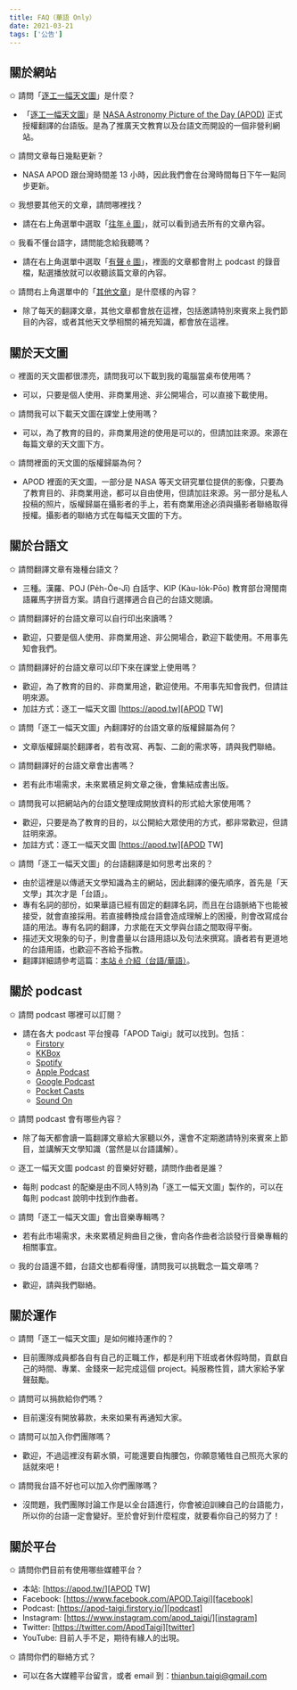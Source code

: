 ```yaml
---
title: FAQ（華語 Only）
date: 2021-03-21
tags: ['公告']
---
```


## 關於網站

✩ 請問「[逐工一幅天文圖][APOD TW]」是什麼？

- 「[逐工一幅天文圖][APOD TW]」是 [NASA Astronomy Picture of the Day (APOD)][APOD] 正式授權翻譯的台語版。是為了推廣天文教育以及台語文而開設的一個非營利網站。

✩ 請問文章每日幾點更新？

- NASA APOD 跟台灣時間差 13 小時，因此我們會在台灣時間每日下午一點同步更新。

✩ 我想要其他天的文章，請問哪裡找？

- 請在右上角選單中選取「[往年 ê 圖][voice]」，就可以看到過去所有的文章內容。

✩ 我看不懂台語字，請問能念給我聽嗎？

- 請在右上角選單中選取「[有聲 ê 圖][voice]」，裡面的文章都會附上 podcast 的錄音檔，點選播放就可以收聽該篇文章的內容。

✩ 請問右上角選單中的「[其他文章][bonus]」是什麼樣的內容？

- 除了每天的翻譯文章，其他文章都會放在這裡，包括邀請特別來賓來上我們節目的內容，或者其他天文學相關的補充知識，都會放在這裡。

## 關於天文圖

✩ 裡面的天文圖都很漂亮，請問我可以下載到我的電腦當桌布使用嗎？

- 可以，只要是個人使用、非商業用途、非公開場合，可以直接下載使用。

✩ 請問我可以下載天文圖在課堂上使用嗎？

- 可以，為了教育的目的，非商業用途的使用是可以的，但請加註來源。來源在每篇文章的天文圖下方。

✩ 請問裡面的天文圖的版權歸屬為何？

- APOD 裡面的天文圖，一部分是 NASA 等天文研究單位提供的影像，只要為了教育目的、非商業用途，都可以自由使用，但請加註來源。另一部分是私人投稿的照片，版權歸屬在攝影者的手上，若有商業用途必須與攝影者聯絡取得授權。攝影者的聯絡方式在每幅天文圖的下方。

## 關於台語文

✩ 請問翻譯文章有幾種台語文？

- 三種。漢羅、POJ (Pe̍h-Ōe-Jī) 白話字、KIP (Kàu-Io̍k-Pōo) 教育部台灣閩南語羅馬字拼音方案。請自行選擇適合自己的台語文閱讀。

✩ 請問翻譯好的台語文章可以自行印出來讀嗎？

- 歡迎，只要是個人使用、非商業用途、非公開場合，歡迎下載使用。不用事先知會我們。

✩ 請問翻譯好的台語文章可以印下來在課堂上使用嗎？

- 歡迎，為了教育的目的、非商業用途，歡迎使用。不用事先知會我們，但請註明來源。
- 加註方式：逐工一幅天文圖 [https://apod.tw][APOD TW]

✩ 請問「逐工一幅天文圖」內翻譯好的台語文章的版權歸屬為何？

- 文章版權歸屬於翻譯者，若有改寫、再製、二創的需求等，請與我們聯絡。

✩ 請問翻譯好的台語文章會出書嗎？

- 若有此市場需求，未來累積足夠文章之後，會集結成書出版。

✩ 請問我可以把網站內的台語文整理成開放資料的形式給大家使用嗎？

- 歡迎，只要是為了教育的目的，以公開給大眾使用的方式，都非常歡迎，但請註明來源。
- 加註方式：逐工一幅天文圖 [https://apod.tw][APOD TW]

✩ 請問「逐工一幅天文圖」的台語翻譯是如何思考出來的？

- 由於這裡是以傳遞天文學知識為主的網站，因此翻譯的優先順序，首先是「天文學」其次才是「台語」。
- 專有名詞的部份，如果華語已經有固定的翻譯名詞，而且在台語脈絡下也能被接受，就會直接採用。若直接轉換成台語會造成理解上的困擾，則會改寫成台語的用法。專有名詞的翻譯，力求能在天文學與台語之間取得平衡。
- 描述天文現象的句子，則會盡量以台語用語以及句法來撰寫。讀者若有更道地的台語用語，也歡迎不吝給予指教。
- 翻譯詳細請參考這篇：[本站 ê 介紹（台語/華語）][about]。



## 關於 podcast

✩ 請問 podcast 哪裡可以訂閱？

- 請在各大 podcast 平台搜尋「APOD Taigi」就可以找到。包括：
  - [Firstory][Firstory]
  - [KKBox][KKBox]
  - [Spotify][Spotify]
  - [Apple Podcast][Apple Podcast]
  - [Google Podcast][Google Podcast]
  - [Pocket Casts][Pocket Casts]
  - [Sound On][Sound On]

✩ 請問 podcast 會有哪些內容？

- 除了每天都會讀一篇翻譯文章給大家聽以外，還會不定期邀請特別來賓來上節目，並講解天文學知識（當然是以台語講解）。

✩ 逐工一幅天文圖 podcast 的音樂好好聽，請問作曲者是誰？

- 每則 podcast 的配樂是由不同人特別為「逐工一幅天文圖」製作的，可以在每則 podcast 說明中找到作曲者。

✩ 請問「逐工一幅天文圖」會出音樂專輯嗎？

- 若有此市場需求，未來累積足夠曲目之後，會向各作曲者洽談發行音樂專輯的相關事宜。

✩ 我的台語還不錯，台語文也都看得懂，請問我可以挑戰念一篇文章嗎？

- 歡迎，請與我們聯絡。

## 關於運作

✩ 請問「逐工一幅天文圖」是如何維持運作的？

- 目前團隊成員都各自有自己的正職工作，都是利用下班或者休假時間，貢獻自己的時間、專業、金錢來一起完成這個 project。純服務性質，請大家給予掌聲鼓勵。

✩ 請問可以捐款給你們嗎？

- 目前還沒有開放募款，未來如果有再通知大家。

✩ 請問可以加入你們團隊嗎？

- 歡迎，不過這裡沒有薪水領，可能還要自掏腰包，你願意犧牲自己照亮大家的話就來吧！

✩ 請問我台語不好也可以加入你們團隊嗎？

- 沒問題，我們團隊討論工作是以全台語進行，你會被迫訓練自己的台語能力，所以你的台語一定會變好。至於會好到什麼程度，就要看你自己的努力了！

## 關於平台

✩ 請問你們目前有使用哪些媒體平台？

- 本站: [https://apod.tw/][APOD TW]
- Facebook: [https://www.facebook.com/APOD.Taigi][facebook]
- Podcast: [https://apod-taigi.firstory.io/][podcast]
- Instagram: [https://www.instagram.com/apod_taigi/][instagram]
- Twitter: [https://twitter.com/ApodTaigi][twitter]
- YouTube: 目前人手不足，期待有緣人的出現。

✩ 請問你們的聯絡方式？

- 可以在各大媒體平台留言，或者 email 到：[thianbun.taigi@gmail.com][email]

[APOD TW]: https://apod.tw/
[APOD]: https://apod.nasa.gov/apod/lib/about_apod.html
[about]: https://apod.tw/about/
[voice]: https://apod.tw/categories/podcast/
[bonus]: https://apod.tw/bonus/
[podcast]: https://apod-taigi.firstory.io/
[facebook]: https://www.facebook.com/APOD.Taigi
[instagram]: https://www.instagram.com/apod_taigi/
[twitter]: https://twitter.com/ApodTaigi
[email]: mailto:thianbun.taigi@gmail.com
[Firstory]: https://apod-taigi.firstory.io/
[KKBox]: https://podcast.kkbox.com/channel/4qStKnADCn0NiFPMVA
[Spotify]: https://open.spotify.com/show/2HPCBScM4aJfij0X8C2v0B
[Apple Podcast]: https://podcasts.apple.com/podcast/id1552530873
[Google Podcast]: https://podcasts.google.com/search/apod%20taigi
[Pocket Casts]: https://pca.st/65pw2m2k
[Sound On]: https://player.soundon.fm/p/742eaad8-f792-4de9-81c8-876610b545a8

